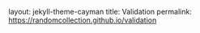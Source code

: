 layout: jekyll-theme-cayman
title: Validation
permalink: https://randomcollection.github.io/validation

